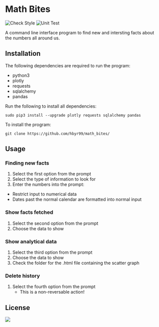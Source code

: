 # Math Bites
![Check Style](https://github.com/hbyr99/math_bites/actions/workflows/style.yaml/badge.svg)
![Unit Test](https://github.com/hbyr99/math_bites/actions/workflows/unittest.yaml/badge.svg)

A command line interface program to find new and intersting facts about the numbers all around us.

## Installation
The following dependencies are required to run the program:
* python3
* plotly
* requests
* sqlalchemy
* pandas

Run the following to install all dependencies:
```
sudo pip3 install --upgrade plotly requests sqlalchemy pandas
```

To install the program:
```
git clone https://github.com/hbyr99/math_bites/
```

## Usage
### Finding new facts
1. Select the first option from the prompt
2. Select the type of information to look for 
3. Enter the numbers into the prompt:
  * Restrict input to numerical data
  * Dates past the normal calendar are formatted into normal input

### Show facts fetched
1. Select the second option from the prompt
2. Choose the data to show

### Show analytical data
1. Select the third option from the prompt
2. Choose the data to show
3. Check the folder for the .html file containing the scatter graph

### Delete history
1. Select the fourth option from the prompt
    * This is a non-reversable action!

## License
<a href="license.txt"><img src="https://img.shields.io/badge/License-GNU%20GPLv3-blue"/></a>

